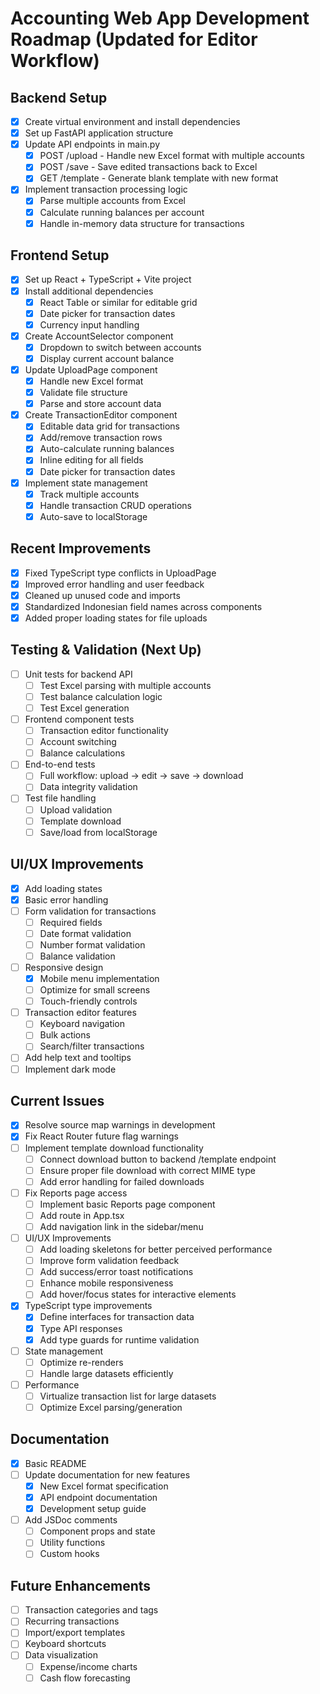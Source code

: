 # Accounting Web App Development Roadmap (Updated for Editor Workflow)

## Backend Setup
- [x] Create virtual environment and install dependencies
- [x] Set up FastAPI application structure
- [x] Update API endpoints in main.py
  - [x] POST /upload - Handle new Excel format with multiple accounts
  - [x] POST /save - Save edited transactions back to Excel
  - [x] GET /template - Generate blank template with new format
- [x] Implement transaction processing logic
  - [x] Parse multiple accounts from Excel
  - [x] Calculate running balances per account
  - [x] Handle in-memory data structure for transactions

## Frontend Setup
- [x] Set up React + TypeScript + Vite project
- [x] Install additional dependencies
  - [x] React Table or similar for editable grid
  - [x] Date picker for transaction dates
  - [x] Currency input handling
- [x] Create AccountSelector component
  - [x] Dropdown to switch between accounts
  - [x] Display current account balance
- [x] Update UploadPage component
  - [x] Handle new Excel format
  - [x] Validate file structure
  - [x] Parse and store account data
- [x] Create TransactionEditor component
  - [x] Editable data grid for transactions
  - [x] Add/remove transaction rows
  - [x] Auto-calculate running balances
  - [x] Inline editing for all fields
  - [x] Date picker for transaction dates
- [x] Implement state management
  - [x] Track multiple accounts
  - [x] Handle transaction CRUD operations
  - [x] Auto-save to localStorage

## Recent Improvements
- [x] Fixed TypeScript type conflicts in UploadPage
- [x] Improved error handling and user feedback
- [x] Cleaned up unused code and imports
- [x] Standardized Indonesian field names across components
- [x] Added proper loading states for file uploads

## Testing & Validation (Next Up)
- [ ] Unit tests for backend API
  - [ ] Test Excel parsing with multiple accounts
  - [ ] Test balance calculation logic
  - [ ] Test Excel generation
- [ ] Frontend component tests
  - [ ] Transaction editor functionality
  - [ ] Account switching
  - [ ] Balance calculations
- [ ] End-to-end tests
  - [ ] Full workflow: upload → edit → save → download
  - [ ] Data integrity validation
- [ ] Test file handling
  - [ ] Upload validation
  - [ ] Template download
  - [ ] Save/load from localStorage

## UI/UX Improvements
- [x] Add loading states
- [x] Basic error handling
- [ ] Form validation for transactions
  - [ ] Required fields
  - [ ] Date format validation
  - [ ] Number format validation
  - [ ] Balance validation
- [ ] Responsive design
  - [x] Mobile menu implementation
  - [ ] Optimize for small screens
  - [ ] Touch-friendly controls
- [ ] Transaction editor features
  - [ ] Keyboard navigation
  - [ ] Bulk actions
  - [ ] Search/filter transactions
- [ ] Add help text and tooltips
- [ ] Implement dark mode

## Current Issues
- [x] Resolve source map warnings in development
- [x] Fix React Router future flag warnings
- [ ] Implement template download functionality
  - [ ] Connect download button to backend /template endpoint
  - [ ] Ensure proper file download with correct MIME type
  - [ ] Add error handling for failed downloads
- [ ] Fix Reports page access
  - [ ] Implement basic Reports page component
  - [ ] Add route in App.tsx
  - [ ] Add navigation link in the sidebar/menu
- [ ] UI/UX Improvements
  - [ ] Add loading skeletons for better perceived performance
  - [ ] Improve form validation feedback
  - [ ] Add success/error toast notifications
  - [ ] Enhance mobile responsiveness
  - [ ] Add hover/focus states for interactive elements
- [x] TypeScript type improvements
  - [x] Define interfaces for transaction data
  - [x] Type API responses
  - [x] Add type guards for runtime validation
- [ ] State management
  - [ ] Optimize re-renders
  - [ ] Handle large datasets efficiently
- [ ] Performance
  - [ ] Virtualize transaction list for large datasets
  - [ ] Optimize Excel parsing/generation

## Documentation
- [x] Basic README
- [ ] Update documentation for new features
  - [x] New Excel format specification
  - [x] API endpoint documentation
  - [x] Development setup guide
- [ ] Add JSDoc comments
  - [ ] Component props and state
  - [ ] Utility functions
  - [ ] Custom hooks

## Future Enhancements
- [ ] Transaction categories and tags
- [ ] Recurring transactions
- [ ] Import/export templates
- [ ] Keyboard shortcuts
- [ ] Data visualization
  - [ ] Expense/income charts
  - [ ] Cash flow forecasting